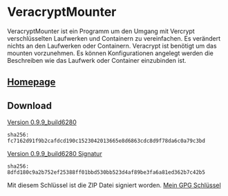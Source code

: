 VeracryptMounter
====
VeracryptMounter ist ein Programm um den Umgang mit Vercrypt verschlüsselten Laufwerken und Containern zu vereinfachen.
Es verändert nichts an den Laufwerken oder Containern. Veracrypt ist benötigt um das mounten vorzunehmen. 
Es können Konfigurationen angelegt werden die Beschreiben wie das Laufwerk oder Container einzubinden ist.

[Homepage](https://blog.lordsandwurm.de/veracryptmounter)
----

Download
---- 

[Version 0.9.9_build6280](https://github.com/LordSandwurm/VeraCryptMounter/releases/download/v0.9.9/VeracryptMounter-0.9.9_build6280.zip)

    sha256: fc7162d91f9b2cafdcd190c1523042013665e8d6863cdc8d9f78da6c0a79c3bd

[Version 0.9.9_build6280 Signatur](https://github.com/LordSandwurm/VeraCryptMounter/releases/download/v0.9.9/VeracryptMounter-0.9.9_build6280.zip.sig)
  
    sha256: 8dfd180c9a2b752ef25388ff01bbd530bb523d4af89be3fa6a81ed362b7c42b5  


Mit diesem Schlüssel ist die ZIP Datei signiert worden.
[Mein GPG Schlüssel](http://wwwkeys.pgp.net:11371/pks/lookup?op=get&search=0xDC3AE1A8)
